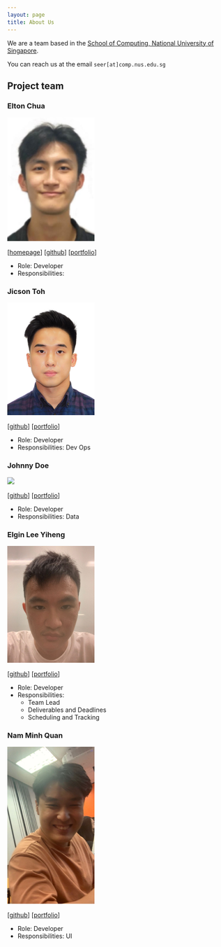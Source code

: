 ```yaml
---
layout: page
title: About Us
---
```


We are a team based in the [School of Computing, National University of Singapore](http://www.comp.nus.edu.sg).

You can reach us at the email `seer[at]comp.nus.edu.sg`

## Project team

### Elton Chua

<img src="images/notle1706.png" width="200px">

[[homepage](http://www.comp.nus.edu.sg/~damithch)]
[[github](https://github.com/notle1706)]
[[portfolio](team/notle1706.md)]

* Role: Developer
* Responsibilities: 

### Jicson Toh

<img src="images/jicsontoh.png" width="200px">

[[github](http://github.com/jicsontoh)]
[[portfolio](team/jicsontoh.md)]

* Role: Developer
* Responsibilities: Dev Ops

### Johnny Doe

<img src="images/johndoe.png" width="200px">

[[github](http://github.com/johndoe)] [[portfolio](team/jicsontoh.md)]


* Role: Developer
* Responsibilities: Data

### Elgin Lee Yiheng

<img src="images/elginl.png" width="200px">

[[github](http://github.com/ElginL)]
[[portfolio](team/elginl.md)]

* Role: Developer
* Responsibilities:
    - Team Lead
    - Deliverables and Deadlines
    - Scheduling and Tracking

### Nam Minh Quan

<img src="images/quannam0124.png" width="200px">

[[github](http://github.com/johndoe)]
[[portfolio](team/jicsontoh.md)]

* Role: Developer
* Responsibilities: UI

